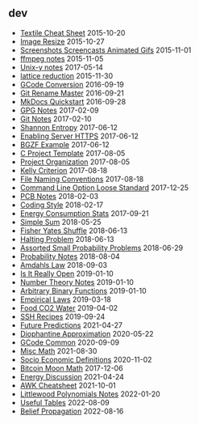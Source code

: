 dev
---

* [Textile Cheat Sheet](Textile-Cheat-Sheet.md) 2015-10-20
* [Image Resize](Image-Resize.md) 2015-10-27
* [Screenshots Screencasts Animated Gifs](Screenshots-Screencasts-Animated-Gifs.md) 2015-11-01
* [ffmpeg notes](ffmpeg-notes.md) 2015-11-05
* [Unix-y notes](Unix-y-notes.md) 2017-05-14
* [lattice reduction](lattice-reduction.md) 2015-11-30
* [GCode Conversion](GCode-Conversion.md) 2016-09-19
* [Git Rename Master](Git-Rename-Master.md) 2016-09-21
* [MkDocs Quickstart](MkDocs-Quickstart.md) 2016-09-28
* [GPG Notes](GPG-Notes.md) 2017-02-09
* [Git Notes](Git-Notes.md) 2017-02-10
* [Shannon Entropy](Shannon-Entropy.md) 2017-06-12
* [Enabling Server HTTPS](Enabling-Server-HTTPS.md) 2017-06-12
* [BGZF Example](BGZF-Example.md) 2017-06-12
* [C Project Template](C-Project-Template.md) 2017-08-05
* [Project Organization](Project-Organization.md) 2017-08-05
* [Kelly Criterion](Kelly-Criterion.md) 2017-08-18
* [File Naming Conventions](File-Naming-Conventions.md) 2017-08-18
* [Command Line Option Loose Standard](Command-Line-Option-Loose-Standard.md) 2017-12-25
* [PCB Notes](PCB-Notes.md) 2018-02-03
* [Coding Style](Coding-Style.md) 2018-02-17
* [Energy Consumption Stats](Energy-Consumption-Stats.md) 2017-09-21
* [Simple Sum](Simple-Sum.md) 2018-05-25
* [Fisher Yates Shuffle](Fisher-Yates-Shuffle.md) 2018-06-13
* [Halting Problem](Halting-Problem.md) 2018-06-13
* [Assorted Small Probability Problems](Assorted-Small-Probability-Problems.md) 2018-06-29
* [Probability Notes](Probability-Notes.md) 2018-08-04
* [Amdahls Law](Amdahls-Law.md) 2018-09-03
* [Is It Really Open](Is-It-Really-Open.md) 2019-01-10
* [Number Theory Notes](Number-Theory-Notes.md) 2019-01-10
* [Arbitrary Binary Functions](Arbitrary-Binary-Functions.md) 2019-01-10
* [Empirical Laws](Empirical-Laws.md) 2019-03-18
* [Food CO2 Water](Food-CO2-Water.md) 2019-04-02
* [SSH Recipes](SSH-Recipes.md) 2019-09-24
* [Future Predictions](Future-Predictions.md) 2021-04-27
* [Diophantine Approximation](Diophantine-Approximation.md) 2020-05-22
* [GCode Common](GCode-Common.md) 2020-09-09
* [Misc Math](Misc-Math.md) 2021-08-30
* [Socio Economic Definitions](Socio-Economic-Definitions.md) 2020-11-02
* [Bitcoin Moon Math](Bitcoin-Moon-Math.md) 2017-12-06
* [Energy Discussion](Energy-Discussion.md) 2021-04-24
* [AWK Cheatsheet](AWK-Cheatsheet.md) 2021-10-01
* [Littlewood Polynomials Notes](Littlewood-Polynomials-Notes.md) 2022-01-20
* [Useful Tables](Useful-Tables.md) 2022-08-09
* [Belief Propagation](Belief-Propagation.md) 2022-08-16
